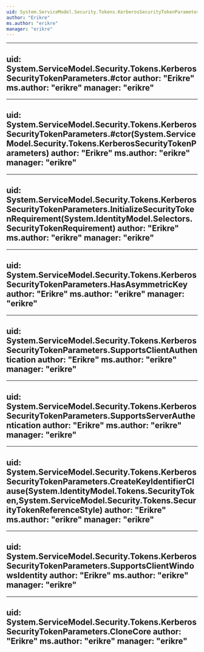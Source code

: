 ```yaml
---
uid: System.ServiceModel.Security.Tokens.KerberosSecurityTokenParameters
author: "Erikre"
ms.author: "erikre"
manager: "erikre"
---
```


---
uid: System.ServiceModel.Security.Tokens.KerberosSecurityTokenParameters.#ctor
author: "Erikre"
ms.author: "erikre"
manager: "erikre"
---

---
uid: System.ServiceModel.Security.Tokens.KerberosSecurityTokenParameters.#ctor(System.ServiceModel.Security.Tokens.KerberosSecurityTokenParameters)
author: "Erikre"
ms.author: "erikre"
manager: "erikre"
---

---
uid: System.ServiceModel.Security.Tokens.KerberosSecurityTokenParameters.InitializeSecurityTokenRequirement(System.IdentityModel.Selectors.SecurityTokenRequirement)
author: "Erikre"
ms.author: "erikre"
manager: "erikre"
---

---
uid: System.ServiceModel.Security.Tokens.KerberosSecurityTokenParameters.HasAsymmetricKey
author: "Erikre"
ms.author: "erikre"
manager: "erikre"
---

---
uid: System.ServiceModel.Security.Tokens.KerberosSecurityTokenParameters.SupportsClientAuthentication
author: "Erikre"
ms.author: "erikre"
manager: "erikre"
---

---
uid: System.ServiceModel.Security.Tokens.KerberosSecurityTokenParameters.SupportsServerAuthentication
author: "Erikre"
ms.author: "erikre"
manager: "erikre"
---

---
uid: System.ServiceModel.Security.Tokens.KerberosSecurityTokenParameters.CreateKeyIdentifierClause(System.IdentityModel.Tokens.SecurityToken,System.ServiceModel.Security.Tokens.SecurityTokenReferenceStyle)
author: "Erikre"
ms.author: "erikre"
manager: "erikre"
---

---
uid: System.ServiceModel.Security.Tokens.KerberosSecurityTokenParameters.SupportsClientWindowsIdentity
author: "Erikre"
ms.author: "erikre"
manager: "erikre"
---

---
uid: System.ServiceModel.Security.Tokens.KerberosSecurityTokenParameters.CloneCore
author: "Erikre"
ms.author: "erikre"
manager: "erikre"
---
